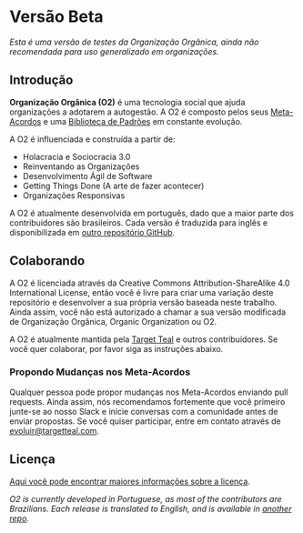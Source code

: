 # Versão Beta

*Esta é uma versão de testes da Organização Orgânica, ainda não recomendada para uso generalizado em organizações.*

## Introdução

**Organização Orgânica \(O2\)** é uma tecnologia social que ajuda organizações a adotarem a autogestão. A O2 é composto pelos seus [Meta-Acordos](meta-acordos/README.md) e uma [Biblioteca de Padrões](biblioteca/README.md) em constante evolução.

A O2 é influenciada e construída a partir de:

* Holacracia e Sociocracia 3.0
* Reinventando as Organizações
* Desenvolvimento Ágil de Software
* Getting Things Done \(A arte de fazer acontecer\)
* Organizações Responsivas

A O2 é atualmente desenvolvida em português, dado que a maior parte dos contribuidores são brasileiros. Cada versão é traduzida para inglês e disponibilizada em [outro repositório GitHub](https://github.com/targetteal/organic-organization-translations/).

## Colaborando

A O2 é licenciada através da Creative Commons Attribution-ShareAlike 4.0 International License, então você é livre para criar uma variação deste repositório e desenvolver a sua própria versão baseada neste trabalho. Ainda assim, você não está autorizado a chamar a sua versão modificada de Organização Orgânica, Organic Organization ou O2.

A O2 é atualmente mantida pela [Target Teal](https://targetteal.com/pt/) e outros contribuidores. Se você quer colaborar, por favor siga as instruções abaixo.

### Propondo Mudanças nos Meta-Acordos

Qualquer pessoa pode propor mudanças nos Meta-Acordos enviando pull requests. Ainda assim, nós recomendamos fortemente que você primeiro junte-se ao nosso Slack e inicie conversas com a comunidade antes de enviar propostas. Se você quiser participar, entre em contato através de [evoluir@targetteal.com](mailto:evoluir@targetteal.com).

## Licença

[Aqui você pode encontrar maiores informações sobre a licença](LICENSE.MD).

_O2 is currently developed in Portuguese, as most of the contributors are Brazilians. Each release is translated to English, and is available in_ [_another repo_](https://github.com/targetteal/organic-organization-translations/)_._
